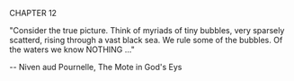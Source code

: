 CHAPTER 12

"Consider the true picture. Think of myriads of tiny bubbles, very sparsely scatterd, rising through a vast black sea. We rule some of the bubbles. Of the waters we know NOTHING ..."

-- Niven aud Pournelle, The Mote in God's Eys
